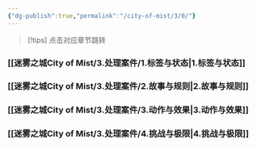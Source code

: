 ```yaml
---
{"dg-publish":true,"permalink":"/city-of-mist/3/0/"}
---
```


>[!tips] 点击对应章节跳转

### [[迷雾之城City of Mist/3.处理案件/1.标签与状态\|1.标签与状态]]

### [[迷雾之城City of Mist/3.处理案件/2.故事与规则\|2.故事与规则]]

### [[迷雾之城City of Mist/3.处理案件/3.动作与效果\|3.动作与效果]]

### [[迷雾之城City of Mist/3.处理案件/4.挑战与极限\|4.挑战与极限]]